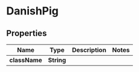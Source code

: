 

# DanishPig


## Properties

Name | Type | Description | Notes
------------ | ------------- | ------------- | -------------
**className** | **String** |  | 



